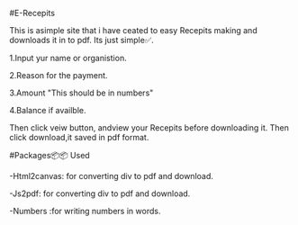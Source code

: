 #E-Recepits

This is asimple site that i have ceated to easy Recepits making and downloads it in to pdf. Its just simple✅.

1.Input yur name or organistion.

2.Reason for the payment.

3.Amount "This should be in numbers"

4.Balance if availble.

Then click veiw button, andview  your Recepits before downloading it.
Then click download,it saved in pdf format. 


#Packages📦📦 Used

-Html2canvas: for converting div to pdf and download.

-Js2pdf: for converting div to pdf and download. 

-Numbers :for writing numbers in words.